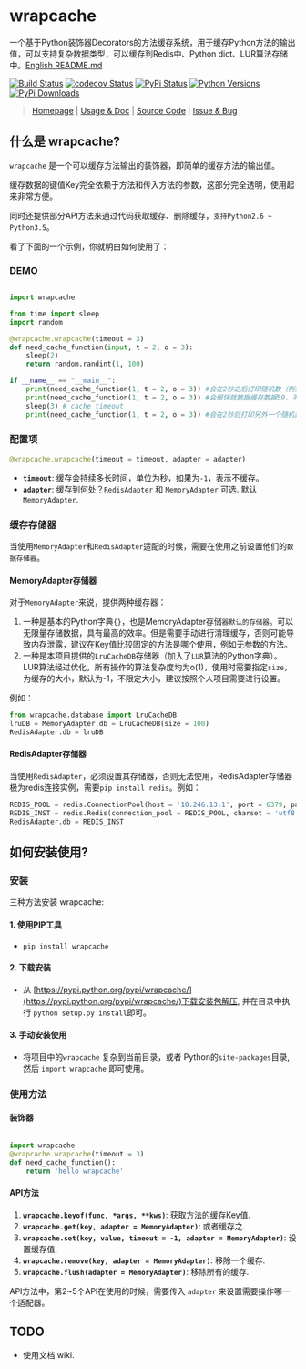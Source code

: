 # wrapcache

一个基于Python装饰器Decorators的方法缓存系统，用于缓存Python方法的输出值，可以支持复杂数据类型，可以缓存到Redis中、Python dict、LUR算法存储中。[English README.md](README.md)

[![Build Status](https://travis-ci.org/hustcc/wrapcache.svg)](https://travis-ci.org/hustcc/wrapcache) [![codecov Status](https://codecov.io/github/hustcc/wrapcache/coverage.svg?branch=master)](https://codecov.io/github/hustcc/wrapcache?branch=master) [![PyPi Status](https://img.shields.io/pypi/v/wrapcache.svg)](https://pypi.python.org/pypi/wrapcache) [![Python Versions](https://img.shields.io/pypi/pyversions/wrapcache.svg)](https://pypi.python.org/pypi/wrapcache) [![PyPi Downloads](https://img.shields.io/pypi/dm/wrapcache.svg)](https://pypi.python.org/pypi/wrapcache)

> [Homepage](http://git.atool.org/wrapcache/) | [Usage & Doc](http://git.atool.org/wrapcache/) | [Source Code](https://github.com/hustcc/wrapcache) | [Issue & Bug](https://github.com/hustcc/wrapcache/issues/new)


## 什么是 wrapcache?

`wrapcache` 是一个可以缓存方法输出的装饰器，即简单的缓存方法的输出值。

缓存数据的键值Key完全依赖于方法和传入方法的参数，这部分完全透明，使用起来非常方便。

同时还提供部分API方法来通过代码获取缓存、删除缓存，`支持Python2.6 ~ Python3.5`。

看了下面的一个示例，你就明白如何使用了：

### DEMO

```python

import wrapcache

from time import sleep
import random

@wrapcache.wrapcache(timeout = 3)
def need_cache_function(input, t = 2, o = 3):
    sleep(2)
    return random.randint(1, 100)

if __name__ == "__main__":
	print(need_cache_function(1, t = 2, o = 3)) #会在2秒之后打印随机数（例如59）
	print(need_cache_function(1, t = 2, o = 3)) #会很快就数据缓存数据59，不需要等待2秒
	sleep(3) # cache timeout
	print(need_cache_function(1, t = 2, o = 3)) #会在2秒后打印另外一个随机数，一般不会等于59


```

### 配置项

```python
@wrapcache.wrapcache(timeout = timeout, adapter = adapter)
```

 - **`timeout`**: 缓存会持续多长时间，单位为秒，如果为`-1`，表示不缓存。
 - **`adapter`**: 缓存到何处？`RedisAdapter` 和 `MemoryAdapter` 可选. 默认 `MemoryAdapter`.

### 缓存存储器

当使用`MemoryAdapter`和`RedisAdapter`适配的时候，需要在使用之前设置他们的`数据存储器`。


#### MemoryAdapter存储器

对于`MemoryAdapter`来说，提供两种缓存器：

1. 一种是基本的Python字典`{}`，也是MemoryAdapter存储`器默认的存储器`。可以无限量存储数据，具有最高的效率。但是需要手动进行清理缓存，否则可能导致内存泄露，建议在Key值比较固定的方法是哪个使用，例如无参数的方法。
2. 一种是本项目提供的`LruCacheDB`存储器（加入了`LUR`算法的Python字典）。LUR算法经过优化，所有操作的算法复杂度均为o(1)，使用时需要指定`size`，为缓存的大小，默认为-1，不限定大小，建议按照个人项目需要进行设置。

例如：

```python
from wrapcache.database import LruCacheDB
lruDB = MemoryAdapter.db = LruCacheDB(size = 100)
RedisAdapter.db = lruDB
```

#### RedisAdapter存储器

当使用`RedisAdapter`，必须设置其存储器，否则无法使用，RedisAdapter存储器极为redis连接实例，需要`pip install redis`。例如：

```python
REDIS_POOL = redis.ConnectionPool(host = '10.246.13.1', port = 6379, password = 'redis_pwd', db = 1)
REDIS_INST = redis.Redis(connection_pool = REDIS_POOL, charset = 'utf8')
RedisAdapter.db = REDIS_INST
```

## 如何安装使用?

### 安装

三种方法安装 wrapcache: 

#### 1. 使用PIP工具

 - `pip install wrapcache`

#### 2. 下载安装

 - 从 [https://pypi.python.org/pypi/wrapcache/](https://pypi.python.org/pypi/wrapcache/)下载安装包解压, 并在目录中执行 `python setup.py install`即可。

#### 3. 手动安装使用

 - 将项目中的`wrapcache` 复杂到当前目录，或者 Python的`site-packages`目录, 然后 `import wrapcache` 即可使用。


### 使用方法

#### 装饰器

```python

import wrapcache
@wrapcache.wrapcache(timeout = 3)
def need_cache_function():
	return 'hello wrapcache'

```

#### API方法

1. **`wrapcache.keyof(func, *args, **kws)`**: 获取方法的缓存Key值.
2. **`wrapcache.get(key, adapter = MemoryAdapter)`**: 或者缓存之.
3. **`wrapcache.set(key, value, timeout = -1, adapter = MemoryAdapter)`**: 设置缓存值.
4. **`wrapcache.remove(key, adapter = MemoryAdapter)`**: 移除一个缓存.
5. **`wrapcache.flush(adapter = MemoryAdapter)`**: 移除所有的缓存.

API方法中，第2~5个API在使用的时候，需要传入 `adapter` 来设置需要操作哪一个适配器。


## TODO

 - 使用文档 wiki.